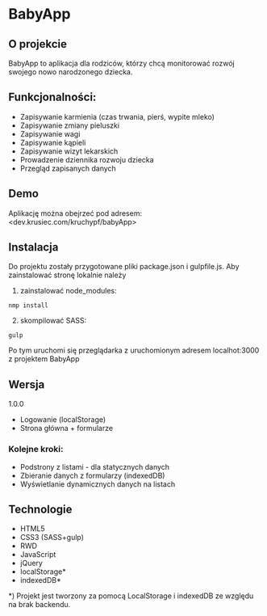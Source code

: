 # BabyApp
## O projekcie
BabyApp to aplikacja dla rodziców, którzy chcą monitorować rozwój swojego nowo narodzonego dziecka.

## Funkcjonalności:
* Zapisywanie karmienia (czas trwania, pierś, wypite mleko)
* Zapisywanie zmiany pieluszki
* Zapisywanie wagi
* Zapisywanie kąpieli
* Zapisywanie wizyt lekarskich
* Prowadzenie dziennika rozwoju dziecka
* Przegląd zapisanych danych

## Demo
Aplikację można obejrzeć pod adresem: <dev.krusiec.com/kruchypf/babyApp>

## Instalacja
Do projektu zostały przygotowane pliki package.json i gulpfile.js.
Aby zainstalować stronę lokalnie należy
1. zainstalować node_modules:
```
nmp install
```
2. skompilować SASS:
```
gulp
```
Po tym uruchomi się przeglądarka z uruchomionym adresem localhot:3000 z projektem BabyApp

## Wersja
1.0.0
* Logowanie (localStorage)
* Strona główna + formularze

### Kolejne kroki:
* Podstrony z listami - dla statycznych danych
* Zbieranie danych z formularzy (indexedDB)
* Wyświetlanie dynamicznych danych na listach

## Technologie
* HTML5
* CSS3 (SASS+gulp)
* RWD
* JavaScript
* jQuery
* localStorage*
* indexedDB*

*) Projekt jest tworzony za pomocą LocalStorage i indexedDB ze względu na brak backendu.
